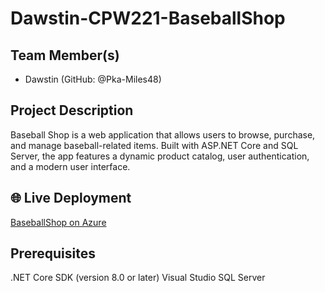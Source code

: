 # Dawstin-CPW221-BaseballShop

## Team Member(s)
- Dawstin (GitHub: @Pka-Miles48)

## Project Description
Baseball Shop is a web application that allows users to browse, purchase, and manage baseball-related items. Built with ASP.NET Core and SQL Server, the app features a dynamic product catalog, user authentication, and a modern user interface.

## 🌐 Live Deployment
[BaseballShop on Azure](https://dawstin-cpw221-baseballshop20250518044013.azurewebsites.net/)

## Prerequisites
.NET Core SDK (version 8.0 or later)
Visual Studio
SQL Server

